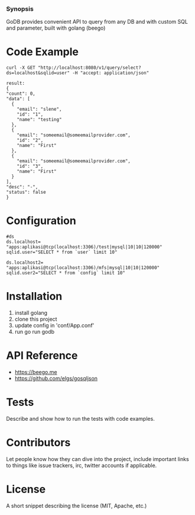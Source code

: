 ### Synopsis

GoDB provides convenient API to query from any DB and with custom SQL and parameter, built with golang (beego)

# Code Example
  ```
  curl -X GET "http://localhost:8080/v1/query/select?ds=localhost&sqlid=user" -H "accept: application/json"
  ```
  ```
  result:
 {
  "count": 0,
  "data": [
    {
      "email": "slene",
      "id": "1",
      "name": "testing"
    },
    {
      "email": "someemail@someemailprovider.com",
      "id": "2",
      "name": "First"
    },
    {
      "email": "someemail@someemailprovider.com",
      "id": "3",
      "name": "First"
    }
  ],
  "desc": "-",
  "status": false
}

 ```
# Configuration
```
#ds
ds.localhost= "apps:aplikasi@tcp(localhost:3306)/test|mysql|10|10|120000"
sqlid.user="SELECT * from `user` limit 10"

ds.localhost2= "apps:aplikasi@tcp(localhost:3306)/mfs|mysql|10|10|120000"
sqlid.user2="SELECT * from `config` limit 10"

```

# Installation

1. install golang
2. clone this project
3. update config in 'conf/App.conf'
4. run go run godb

# API Reference
- https://beego.me
- https://github.com/elgs/gosqljson


# Tests

Describe and show how to run the tests with code examples.

# Contributors

Let people know how they can dive into the project, include important links to things like issue trackers, irc, twitter accounts if applicable.

# License

A short snippet describing the license (MIT, Apache, etc.)
